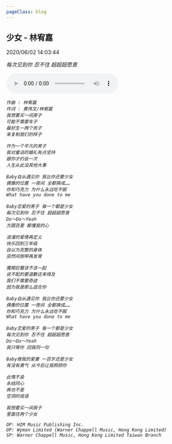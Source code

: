 ```yaml
---
pageClass: blog
---
```


## 少女 - 林宥嘉
<p class="date">2020/06/02 14:03:44 
<span id="/blog/music/ShaoNv.html" class="leancloud_visitors">
    <i class="shni shn-eye-fill" />
    <i class="leancloud-visitors-count"></i>
</span>
</p>

每次见到你 忍不住 超超超愿意

<audio controls="controls" playsinline="" webkit-playsinline="">
    <source src="http://music.163.com/song/media/outer/url?id=1392925633.mp3" type="audio/mpeg">
</audio>

```
作曲 : 林宥嘉
作词 : 黄伟文/林宥嘉
我想要买一间房子
可能不需要车子
最好生一两个孩子
来复制我们的样子

作为一个平凡的男子
我对童话的婚礼有点坚持
跟你才约会一次
人生从此没其他大事

Baby自从遇见你 我比你还要少女
偶像的位置 一夜间 全都换成……
你和巧克力 为什么永远吃不腻
What have you done to me

Baby恋爱的男子 每一个都是少女
每次见到你 忍不住 超超超愿意
Do～Do～Yeah
方圆百里 都懂我的心

浪漫的爱情再定义
快乐回到三年级
自以为完整的身体
突然间倒带再发育

魔羯巨蟹该不该一起
说不配的要道歉还来得及
我们不需要奇迹
因为我是那么适合你

Baby自从遇见你 我比你还要少女
偶像的位置 一夜间 全都换成……
你和巧克力 为什么永远吃不腻
What have you done to me

Baby恋爱的男子 每一个都是少女
每次见到你 忍不住 超超超愿意
Do～Do～Yeah
我只等你 回我同一句

Baby做我的爱妻 一百岁还是少女
有没有勇气 从今后让我照顾你

此情不渝
永结同心
再也不是
空洞的成语

我想要买一间房子
里面住两个少女

OP: HIM Music Publishing Inc.
OP: Wyman Limited (Warner Chappell Music, Hong Kong Limited)
SP: Warner Chappell Music, Hong Kong Limited Taiwan Branch
```

<base-valine />
<el-backtop :visibility-height="0"></el-backtop>
